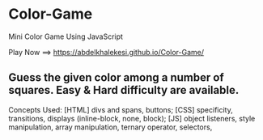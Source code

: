 # Color-Game

Mini Color Game Using JavaScript

Play Now ==> https://abdelkhalekesi.github.io/Color-Game/

## Guess the given color among a number of squares. Easy & Hard difficulty are available.

Concepts Used: [HTML] divs and spans, buttons; [CSS] specificity, transitions, displays (inline-block, none, block); [JS] object listeners, style manipulation, array manipulation, ternary operator, selectors,
